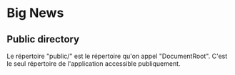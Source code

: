 # Big News

## Public directory

Le répertoire "public/" est le répertoire qu'on appel "DocumentRoot".
C'est le seul répertoire de l'application accessible publiquement.